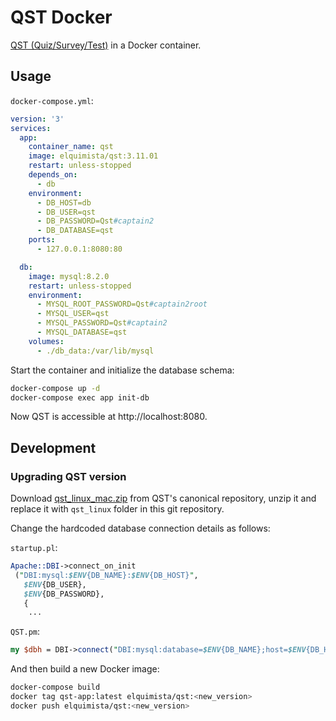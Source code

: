 # QST Docker

[QST (Quiz/Survey/Test)](https://sourceforge.net/projects/qstonline/) in a Docker container.

## Usage

`docker-compose.yml`:
```yaml
version: '3'
services:
  app:
    container_name: qst
    image: elquimista/qst:3.11.01
    restart: unless-stopped
    depends_on:
      - db
    environment:
      - DB_HOST=db
      - DB_USER=qst
      - DB_PASSWORD=Qst#captain2
      - DB_DATABASE=qst
    ports:
      - 127.0.0.1:8080:80

  db:
    image: mysql:8.2.0
    restart: unless-stopped
    environment:
      - MYSQL_ROOT_PASSWORD=Qst#captain2root
      - MYSQL_USER=qst
      - MYSQL_PASSWORD=Qst#captain2
      - MYSQL_DATABASE=qst
    volumes:
      - ./db_data:/var/lib/mysql
```

Start the container and initialize the database schema:

```sh
docker-compose up -d
docker-compose exec app init-db
```

Now QST is accessible at http://localhost:8080.

## Development

### Upgrading QST version

Download [qst_linux_mac.zip](https://sourceforge.net/projects/qstonline/files/qst_linux_mac.zip/download)
from QST's canonical repository, unzip it and replace it with `qst_linux` folder
in this git repository.

Change the hardcoded database connection details as follows:

`startup.pl`:
```perl
Apache::DBI->connect_on_init
 ("DBI:mysql:$ENV{DB_NAME}:$ENV{DB_HOST}",
   $ENV{DB_USER},
   $ENV{DB_PASSWORD},
   {
    ...
```

`QST.pm`:
```perl
my $dbh = DBI->connect("DBI:mysql:database=$ENV{DB_NAME};host=$ENV{DB_HOST}",$ENV{DB_USER}, $ENV{DB_PASSWORD},{RaiseError => 0,PrintError => 1,AutoCommit => 1});
```

And then build a new Docker image:

```sh
docker-compose build
docker tag qst-app:latest elquimista/qst:<new_version>
docker push elquimista/qst:<new_version>
```
